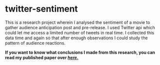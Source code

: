 # twitter-sentiment
This is a research project wherein I analysed the sentiment of a movie to gather audience anticipation post and pre-release. I used Twitter api which could let me access a limited number of tweets in real time. I collected this data time and again so that after enough observations I could study the pattern of audience reactions.

**If you want to know what conclusions I made from this research, you can read my published paper over [_here._](http://www.ijraset.com/fileserve.php?FID=4634)**
